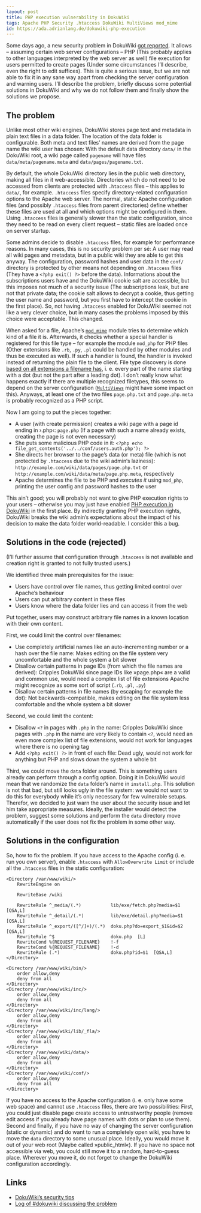 ```yaml
---
layout: post
title: PHP execution vulnerability in DokuWiki
tags: Apache PHP Security .htaccess DokuWiki MultiViews mod_mime
id: https://ada.adrianlang.de/dokuwiki-php-execution
---
```

Some days ago, a new security problem in DokuWiki [got reported](http://bugs.dokuwiki.org/index.php?do=details&task_id=2020). It allows – assuming certain web server configurations – PHP (This probably applies to other languages interpreted by the web server as well) file execution for users permitted to create pages (Under some circumstances I’ll describe, even the right to edit suffices). This is quite a serious issue, but we are not able to fix it in any sane way apart from checking the server configuration and warning users. I’ll describe the problem, briefly discuss some potential solutions in DokuWiki and why we do not follow them and finally show the solutions we propose.

## The problem

Unlike most other wiki engines, DokuWiki stores page text and metadata in plain text files in a data folder. The location of the data folder is configurable. Both meta and text files’ names are derived from the page name the wiki user has chosen: With the default data directory `data/` in the DokuWiki root, a wiki page called `pagename` will have files `data/meta/pagename.meta` and `data/pages/pagename.txt`.

By default, the whole DokuWiki directory lies in the public web directory, making all files in it web-accessible. Directories which do not need to be accessed from clients are protected with `.htaccess` files – this applies to `data/`, for example. `.htaccess` files specify directory-related configuration options to the Apache web server. The normal, static Apache configuration files (and possibly `.htaccess` files from parent directories) define whether these files are used at all and which options might be configured in them. Using `.htaccess` files is generally slower than the static configuration, since they need to be read on every client request – static files are loaded once on server startup.

Some admins decide to disable `.htaccess` files, for example for performance reasons. In many cases, this is no security problem per sé: A user may read all wiki pages and metadata, but in a public wiki they are able to get this anyway. The configuration, password hashes and user data in the `conf/` directory is protected by other means not depending on `.htaccess` files (They have a `<?php exit() ?>` before the data). Informations about the subscriptions users have and the DokuWiki cookie salt are accessible, but this imposes not much of a security issue (The subscriptions leak, but are not that private data; the cookie salt allows to decrypt a cookie, thus getting the user name and password, but you first have to intercept the cookie in the first place). So, not having `.htaccess` enabled for DokuWiki seemed not like a very clever choice, but in many cases the problems imposed by this choice were acceptable. This changed.

When asked for a file, Apache’s [`mod_mime`](http://httpd.apache.org/docs/2.2/mod/mod_mime.html) module tries to determine which kind of a file it is. Afterwards, it checks whether a special handler is registered for this file type – for example the module `mod_php` for PHP files (Other extensions like `.rb`, `.py`, `.pl` could be handled by other modules and thus be executed as well). If such a handler is found, the handler is invoked instead of returning the plain file to the client. File type discovery is done [based on all extensions a filename has](http://httpd.apache.org/docs/2.2/mod/mod_mime.html#multipleext), i. e. every part of the name starting with a dot (but not the part after a leading dot). I don’t really know what happens exactly if there are multiple recognized filetypes, this seems to depend on the server configuration ([`MultiViews`](http://httpd.apache.org/docs/2.2/content-negotiation.html#multiviews) might have some impact on this). Anyways, at least one of the two files `page.php.txt` and `page.php.meta` is probably recognized as a PHP script.

Now I am going to put the pieces together:

  * A user (with create permission) creates a wiki page with a page id ending in ›.php‹: `page.php` (If a page with such a name already exists, creating the page is not even necessary)
  * She puts some malicious PHP code in it: `<?php echo file_get_contents('../../conf/users.auth.php'); ?>`
  * She directs her browser to the page’s data (or meta) file (which is not protected by `.htaccess` due to the wiki admin‘s laziness): `http://example.com/wiki/data/pages/page.php.txt` or `http://example.com/wiki/data/meta/page.php.meta`, respectively
  * Apache determines the file to be PHP and _executes it_ using `mod_php`, printing the user config and password hashes to the user

This ain’t good; you will probably not want to give PHP execution rights to your users – otherwise you may just have enabled [PHP execution in DokuWiki](https://dokuwiki.org/config:phpok) in the first place. By indirectly granting PHP execution rights, DokuWiki breaks the wiki admin’s expectations about the impact of his decision to make the data folder world-readable. I consider this a bug.

## Solutions in the code (rejected)

(I’ll further assume that configuration through `.htaccess` is not available and creation right is granted to not fully trusted users.)

We identified three main prerequisites for the issue:

  * Users have control over file names, thus getting limited control over Apache’s behaviour
  * Users can put arbitrary content in these files
  * Users know where the data folder lies and can access it from the web

Put together, users may construct arbitrary file names in a known location with their own content.

First, we could limit the control over filenames:

  * Use completely artificial names like an auto-incrementing number or a hash over the file name: Makes editing on the file system very uncomfortable and the whole system a bit slower
  * Disallow certain patterns in page IDs (from which the file names are derived): Cripples DokuWiki since page IDs like »page.php« are a valid and common use, would need a complex list of file extensions Apache might recognize as some sort of script (`.rb`, `.pl`, `.py`) 
  * Disallow certain patterns in file names (by escaping for example the dot): Not backwards-compatible, makes editing on the file system less comfortable and the whole system a bit slower

Second, we could limit the content:

  * Disallow `<?` in pages with `.php` in the name: Cripples DokuWiki since pages with `.php` in the name are very likely to contain `<?`, would need an even more complex list of file extensions, would not work for languages where there is no opening tag
  * Add `<?php exit() ?>` in front of each file: Dead ugly, would not work for anything but PHP and slows down the system a whole bit

Third, we could move the `data` folder around. This is something users already can perform through a config option. Doing it in DokuWiki would mean that we randomize the `data` folder’s name in `install.php`. This solution is not that bad, but still looks ugly in the file system: we would not want to do this for everybody while it’s only necessary for few vulnerable setups. Therefor, we decided to just warn the user about the security issue and let him take appropriate measures. Ideally, the installer would detect the problem, suggest some solutions and perform the `data` directory move automatically if the user does not fix the problem in some other way.
## Solutions in the configuration

So, how to fix the problem. If you have access to the Apache config (i. e. run you own server), enable `.htaccess` with `AllowOverwrite Limit` or include all the `.htaccess` files in the static configuration:

```
<Directory /var/www/wiki/>
    RewriteEngine on

    RewriteBase /wiki

    RewriteRule ^_media/(.*)           lib/exe/fetch.php?media=$1  [QSA,L]
    RewriteRule ^_detail/(.*)          lib/exe/detail.php?media=$1  [QSA,L]
    RewriteRule ^_export/([^/]+)/(.*)  doku.php?do=export_$1&id=$2  [QSA,L]
    RewriteRule ^$                     doku.php  [L]
    RewriteCond %{REQUEST_FILENAME}    !-f
    RewriteCond %{REQUEST_FILENAME}    !-d
    RewriteRule (.*)                   doku.php?id=$1  [QSA,L]
</Directory>

<Directory /var/www/wiki/bin/>
    order allow,deny
    deny from all
</Directory>
<Directory /var/www/wiki/inc/>
    order allow,deny
    deny from all
</Directory>
<Directory /var/www/wiki/inc/lang/>
    order allow,deny
    deny from all
</Directory>
<Directory /var/www/wiki/lib/_fla/>
    order allow,deny
    deny from all
</Directory>
<Directory /var/www/wiki/data/>
    order allow,deny
    deny from all
</Directory>
<Directory /var/www/wiki/conf/>
    order allow,deny
    deny from all
</Directory>
```

If you have no access to the Apache configuration (i. e. only have some web space) and cannot use `.htaccess` files, there are two possibilities: First, you could just disable page create access to untrustworthy people (remove edit access if you already have page names with dots or plan to use them). Second and finally, if you have no way of changing the server configuration (static or dynamic) and do want to run a completely open wiki, you have to move the `data` directory to some unusual place. Ideally, you would move it out of your web root (Maybe called »public_html«). If you have no space not accessible via web, you could still move it to a random, hard-to-guess place. Wherever you move it, do not forget to change the DokuWiki configuration accordingly.

## Links

  * [DokuWiki’s security tips](https://dokuwiki.org/security)
  * [Log of #dokuwiki discussing the problem](http://irc.dokuwiki.org/index.php?d=2010-09-09#msg265609)

